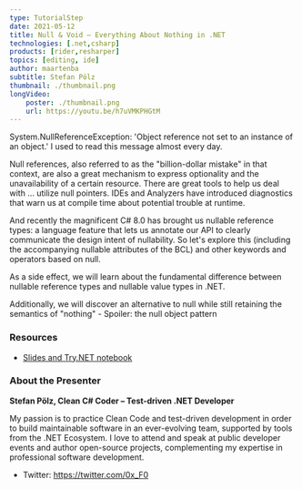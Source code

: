 ```yaml
---
type: TutorialStep
date: 2021-05-12
title: Null & Void – Everything About Nothing in .NET
technologies: [.net,csharp]
products: [rider,resharper]
topics: [editing, ide]
author: maartenba
subtitle: Stefan Pölz
thumbnail: ./thumbnail.png
longVideo: 
    poster: ./thumbnail.png
    url: https://youtu.be/h7uVMKPHGtM
---
```


System.NullReferenceException: 'Object reference not set to an instance of an object.'
I used to read this message almost every day.

Null references, also referred to as the "billion-dollar mistake" in that context, are also a great mechanism to express optionality and the unavailability of a certain resource.
There are great tools to help us deal with ... utilize null pointers.
IDEs and Analyzers have introduced diagnostics that warn us at compile time about potential trouble at runtime.

And recently the magnificent C# 8.0 has brought us nullable reference types: a language feature that lets us annotate our API to clearly communicate the design intent of nullability.
So let's explore this (including the accompanying nullable attributes of the BCL) and other keywords and operators based on null.

As a side effect, we will learn about the fundamental difference between nullable reference types and nullable value types in .NET.

Additionally, we will discover an alternative to null while still retaining the semantics of "nothing" - Spoiler: the null object pattern

### Resources

* [Slides and Try.NET notebook](https://github.com/Flash0ver/F0-Talks-NullVoid)

### About the Presenter

**Stefan Pölz, Clean C# Coder – Test-driven .NET Developer**

My passion is to practice Clean Code and test-driven development in order to build maintainable software in an ever-evolving team, supported by tools from the .NET Ecosystem. I love to attend and speak at public developer events and author open-source projects, complementing my expertise in professional software development.

* Twitter: https://twitter.com/0x_F0